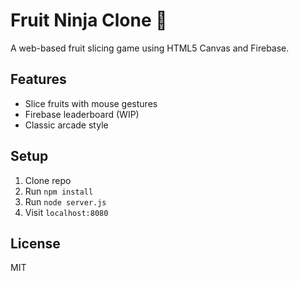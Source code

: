 # Fruit Ninja Clone 🍉
A web-based fruit slicing game using HTML5 Canvas and Firebase.
## Features
- Slice fruits with mouse gestures
- Firebase leaderboard (WIP)
- Classic arcade style
## Setup
1. Clone repo
2. Run `npm install`
3. Run `node server.js`
4. Visit `localhost:8080`
## License
MIT
